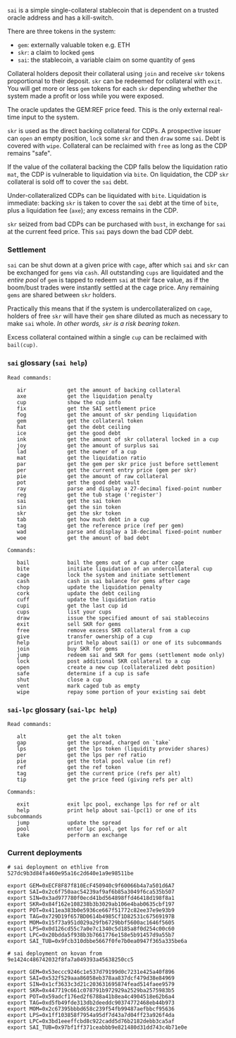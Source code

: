 
`sai` is a simple single-collateral stablecoin that is dependent on a
trusted oracle address and has a kill-switch.

There are three tokens in the system:

- `gem`: externally valuable token e.g. ETH
- `skr`: a claim to locked `gem`s
- `sai`: the stablecoin, a variable claim on some quantity of `gem`s

Collateral holders deposit their collateral using `join` and receive
`skr` tokens proportional to their deposit. `skr` can be redeemed for
collateral with `exit`. You will get more or less `gem` tokens for each
`skr` depending whether the system made a profit or loss while you
were exposed.

The oracle updates the GEM:REF price feed. This is the only external
real-time input to the system.

`skr` is used as the direct backing collateral for CDPs. A prospective
issuer can `open` an empty position, `lock` some `skr` and then `draw`
some `sai`. Debt is covered with `wipe`. Collateral can be reclaimed
with `free` as long as the CDP remains "safe".

If the value of the collateral backing the CDP falls below the
liquidation ratio `mat`, the CDP is vulnerable to liquidation via
`bite`. On liquidation, the CDP `skr` collateral is sold off to cover
the `sai` debt.

Under-collateralized CDPs can be liquidated with `bite`. Liquidation is
immediate: backing `skr` is taken to cover the `sai` debt at the time of
`bite`, plus a liquidation fee (`axe`); any excess remains in the CDP.

`skr` seized from bad CDPs can be purchased with `bust`, in exchange for
`sai` at the current feed price. This `sai` pays down the bad CDP debt.

### Settlement

`sai` can be shut down at a given price with `cage`, after which `sai`
and `skr` can be exchanged for `gems` via `cash`. All outstanding `cups`
are liquidated and the *entire pool* of `gem` is tapped to redeem `sai`
at their face value, as if the boom/bust trades were instantly settled
at the cage price.  Any remaining `gems` are shared between `skr`
holders.

Practically this means that if the system is undercollateralized on
`cage`, holders of free `skr` will have their `gem` share diluted as
much as necessary to make `sai` whole. *In other words, `skr` is a
risk bearing token*.

Excess collateral contained within a single `cup` can be reclaimed with
`bail(cup)`.


### `sai` glossary (`sai help`)
```
Read commands:

   air             get the amount of backing collateral
   axe             get the liquidation penalty
   cup             show the cup info
   fix             get the SAI settlement price
   fog             get the amount of skr pending liquidation
   gem             get the collateral token
   hat             get the debt ceiling
   ice             get the good debt
   ink             get the amount of skr collateral locked in a cup
   joy             get the amount of surplus sai
   lad             get the owner of a cup
   mat             get the liquidation ratio
   par             get the gem per skr price just before settlement
   per             get the current entry price (gem per skr)
   pie             get the amount of raw collateral
   pot             get the good debt vault
   ray             parse and display a 27-decimal fixed-point number
   reg             get the tub stage ('register')
   sai             get the sai token
   sin             get the sin token
   skr             get the skr token
   tab             get how much debt in a cup
   tag             get the reference price (ref per gem)
   wad             parse and display a 18-decimal fixed-point number
   woe             get the amount of bad debt

Commands:

   bail            bail the gems out of a cup after cage
   bite            initiate liquidation of an undercollateral cup
   cage            lock the system and initiate settlement
   cash            cash in sai balance for gems after cage
   chop            update the liquidation penalty
   cork            update the debt ceiling
   cuff            update the liquidation ratio
   cupi            get the last cup id
   cups            list your cups
   draw            issue the specified amount of sai stablecoins
   exit            sell SKR for gems
   free            remove excess SKR collateral from a cup
   give            transfer ownership of a cup
   help            print help about sai(1) or one of its subcommands
   join            buy SKR for gems
   jump            redeem sai and SKR for gems (settlement mode only)
   lock            post additional SKR collateral to a cup
   open            create a new cup (collateralized debt position)
   safe            determine if a cup is safe
   shut            close a cup
   vent            mark caged tub as empty
   wipe            repay some portion of your existing sai debt
```

### `sai-lpc` glossary (`sai-lpc help`)
```
Read commands:

   alt             get the alt token
   gap             get the spread, charged on `take`
   lps             get the lps token (liquidity provider shares)
   per             get the lps per ref ratio
   pie             get the total pool value (in ref)
   ref             get the ref token
   tag             get the current price (refs per alt)
   tip             get the price feed (giving refs per alt)

Commands:

   exit            exit lpc pool, exchange lps for ref or alt
   help            print help about sai-lpc(1) or one of its subcommands
   jump            update the spread
   pool            enter lpc pool, get lps for ref or alt
   take            perform an exchange
```

### Current deployments

```
# sai deployment on ethlive from 527dc9b3d84fa460e95a16c2d640e1a9e98511be

export GEM=0xECF8F87f810EcF450940c9f60066b4a7a501d6A7
export SAI=0x2c6f750aac54239af9af6b85a3049f6ca535b507
export SIN=0x3ad977780f0ecd41bd564898ffd46418d198f8a1
export SKR=0x84f162e108238b3b3029ab106e4bab0635cbf197
export POT=0x411ea383b0e5936ce667f51772c82ee37e9e93b9
export TAG=0x729D19f657BD0614b4985Cf1D82531c67569197B
export MOM=0x15f73a951d029a29fb6729bbf5600ac1646f5605
export LPS=0x0d126cd55c7a0e7c1340c5d185a8f0d254c00c60
export LPC=0x20bdda5f938b3b7661776e158e5b91457d9a55b7
export SAI_TUB=0x9fcb310dbbe5667f0fe7b0ea0947f365a335be6a
```

```
# sai deployment on kovan from 9e1424c486742032f8fa7a049393a45638250cc5

export GEM=0x53eccc9246c1e537d79199d0c7231e425a40f896
export SAI=0x532f529aaa86058eb378aa837dcf479d38e84969
export SIN=0x1cf3633c3d21c203631695874fead514faee9579
export SKR=0x447719c661c078791b972929a2529ba2575983b5
export POT=0x59adcf176ed2f6788a41b8ea4c4904518e62b6a4
export TAG=0xd5fb49fde313db2deeddc90374772468eb44b973
export MOM=0x2c67395bbbd658c239f54fb99487aefbbcf95636
export LPS=0x1ff103858f7954a95df7d43a7d04ff23a926f4da
export LPC=0x3bd1eeeffcbd8c922cadd5d76b2182debb3ca5af
export SAI_TUB=0x97bf1ff371ceabbb9e821480d31dd743c4b71e0e
```
